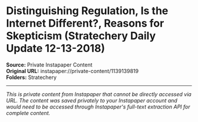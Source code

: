 # Distinguishing Regulation, Is the Internet Different?, Reasons for Skepticism (Stratechery Daily Update 12-13-2018)

**Source:** Private Instapaper Content  
**Original URL:** instapaper://private-content/1139139819  
**Folders:** Stratechery  

---

*This is private content from Instapaper that cannot be directly accessed via URL. The content was saved privately to your Instapaper account and would need to be accessed through Instapaper's full-text extraction API for complete content.*